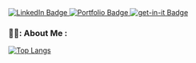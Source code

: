 <div id="badges">
  <a href="https://www.linkedin.com/in/sven-brodny-0ba603237">
    <img src="https://img.shields.io/badge/LinkedIn-blue?style=for-the-badge&logo=linkedin&logoColor=white" alt="LinkedIn Badge"/>
  </a>
  <a href="https://svenson95.github.io/sb-portfolio/">
    <img src="https://img.shields.io/badge/Portfolio-blue?style=for-the-badge" alt="Portfolio Badge"/>
  </a>
  <a href="https://www.get-in-it.de/profil/x5heMCLKDKOACE2iYKHRNSrLhahlKsWl">
    <img src="https://img.shields.io/badge/get--in--it-blue?style=for-the-badge" alt="get-in-it Badge"/>
  </a>
</div>
<img src="https://komarev.com/ghpvc/?username=svenson95&style=flat-square&color=blue" alt=""/>

### 👨‍💻: About Me :

[![Top Langs](https://github-readme-stats.vercel.app/api/top-langs/?username=svenson95&layout=compact&theme=vision-friendly-dark)](https://github.com/anuraghazra/github-readme-stats)
